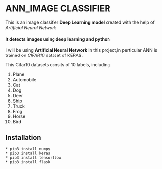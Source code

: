 # ANN_IMAGE CLASSIFIER

This is an image classifier **Deep Learning model** created with the help of *Artificial Neural Network*

#### It detects images using deep learning and python


I will be using **Artificial Neural Network** in this project,in perticular ANN is trained on *CIFAR10* dataset of KERAS.

This Cifar10 datasets consits of 10 labels, including

   1. Plane
   2. Automobile
   3. Cat
   4. Dog 
   5. Deer
   6. Ship
   7. Truck
   8. Frog
   9. Horse
   10. Bird

## Installation

	* pip3 install numpy
	* pip3 install keras
	* pip3 install tensorflow
	* pip3 install flask 



